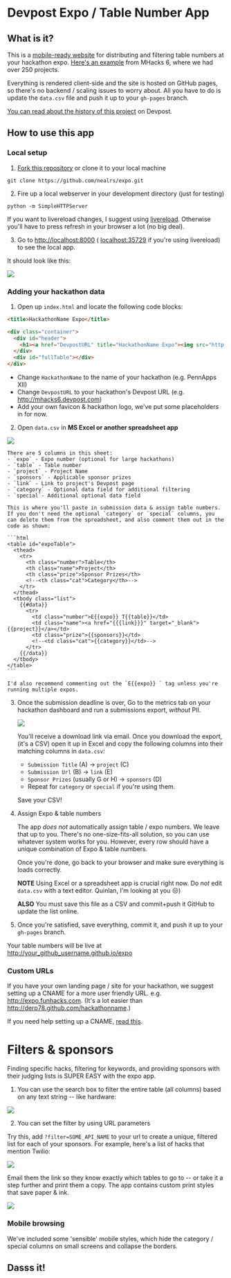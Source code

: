 # Devpost Expo / Table Number App

## What is it?

This is a [mobile-ready website](http://nealrs.github.io/expo/) for distributing and filtering table numbers at your hackathon expo. [Here's an example](http://nealrs.github.io/mhacks6/) from MHacks 6, where we had over 250 projects.

Everything is rendered client-side and the site is hosted on GitHub pages, so there's no backend / scaling issues to worry about. All you have to do is update the `data.csv` file and push it up to your `gh-pages` branch.

[You can read about the history of this project](http://devpost.com/software/hackathon-table-numbers) on Devpost.

## How to use this app

### Local setup

1. [Fork this repository](https://github.com/nealrs/expo#fork-destination-box) or  clone it to your local machine

  `git clone https://github.com/nealrs/expo.git`

2. Fire up a local webserver in your development directory (just for testing)

  `python -m SimpleHTTPServer`

  If you want to livereload changes, I suggest using [livereload](https://github.com/lepture/python-livereload). Otherwise you'll have to press refresh in your browser a lot (no big deal).

3. Go to [http://localhost:8000](http://localhost:8000) ( [localhost:35729](http://localhost:35729) if you're using livereload) to see the local app.

  It should look like this:

  ![](http://i.imgur.com/sf0FlXd.png)

### Adding your hackathon data

1. Open up `index.html` and locate the following code blocks:

  ```html
  <title>HackathonName Expo</title>

  <div class="container">
    <div id="header">
      <h1><a href="DevpostURL" title="HackathonName Expo"><img src="http://nealrs.github.io/devpost-follow-button/icon/devpost.svg" style="vertical-align:middle; width:60px;"> HackathonName</a><h1>
    </div>
    <div id="fullTable"></div>
  </div>
  ```

  - Change `HackathonName` to the name of your hackathon (e.g. PennApps XII)
  - Change `DevpostURL` to your hackathon's Devpost URL (e.g. http://mhacks6.devpost.com)
  - Add your own favicon & hackathon logo, we've put some placeholders in for now.

2. Open `data.csv` in **MS Excel or another spreadsheet app**

  ![](http://i.imgur.com/uDbPhe3.png)

    There are 5 columns in this sheet:
    - `expo` - Expo number (optional for large hackathons)
    - `table` - Table number
    - `project` - Project Name
    - `sponsors` - Applicable sponsor prizes
    - `link` - Link to project's Devpost page
    - `category` - Optional data field for additional filtering
    - `special`- Additional optional data field

    This is where you'll paste in submission data & assign table numbers. If you don't need the optional `category` or `special` columns, you can delete them from the spreadsheet, and also comment them out in the code as shown:

    ```html
    <table id="expoTable">
      <thead>
        <tr>
          <th class="number">Table</th>
          <th class="name">Project</th>
          <th class="prize">Sponsor Prizes</th>
          <!--<th class="cat">Category</th>-->
        </tr>
      </thead>
      <tbody class="list">
        {{#data}}
          <tr>
            <td class="number">E{{expo}} T{{table}}</td>
            <td class="name"><a href="{{{link}}}" target="_blank">{{project}}</a></td>
            <td class="prize">{{sponsors}}</td>
            <!--<td class="cat">{{category}}</td>-->
          </tr>
        {{/data}}
      </tbody>
    </table>
    ```

    I'd also recommend commenting out the `E{{expo}} ` tag unless you're running multiple expos.

3. Once the submission deadline is over, Go to the metrics tab on your hackathon dashboard and run a submissions export, _without_ PII.

    ![](http://i.imgur.com/8YIT03y.png)

    You'll receive a download link via email. Once you download the export, (it's a CSV) open it up in Excel and copy the following columns into their matching columns in `data.csv`:

    - `Submission Title` (A) -> `project` (C)
    - `Submission Url` (B) -> `link` (E)
    - `Sponsor Prizes` (usually G or H) -> `sponsors` (D)
    - Repeat for `category` or `special` if you're using them.

    Save your CSV!

4. Assign Expo & table numbers

    The app _does not_ automatically assign table / expo numbers. We leave that up to you. There's no one-size-fits-all solution, so you can use whatever system works for you. However, every row should have a unique combination of Expo & table numbers.

    Once you're done, go back to your browser and make sure everything is loads correctly.

    **NOTE** Using Excel or a spreadsheet app is crucial right now. Do _not_ edit `data.csv` with a text editor. Quinlan, I'm looking at you :unamused:)

    **ALSO** You must save this file as a CSV and commit+push it GitHub to update the list online.

5. Once you're satisfied, save everything, commit it, and push it up to your `gh-pages` branch.

  Your table numbers will be live at http://your_github_username.github.io/expo

### Custom URLs

If you have your own landing page / site for your hackathon, we suggest setting up a CNAME for a more user friendly URL. e.g. http://expo.funhacks.com. (It's a lot easier than http://derp78.github.com/hackathonname.)

If you need help setting up a CNAME, [read this](https://help.github.com/articles/setting-up-a-custom-domain-with-github-pages/).

# Filters & sponsors

Finding specific hacks, filtering for keywords, and providing sponsors with their judging lists is SUPER EASY with the expo app.

1. You can use the search box to filter the entire table (all columns) based on any text string -- like hardware:

  ![](http://i.imgur.com/blRIYqK.png)

2. You can set the filter by using URL parameters

  Try this, add `?filter=SOME_API_NAME` to your url to create a unique, filtered list for each of your sponsors. For example, here's a list of hacks that mention Twilio:

  ![](http://i.imgur.com/OAh4bwU.png)

  Email them the link so they know exactly which tables to go to -- or take it a step further and print them a copy. The app contains custom print styles that save paper & ink.

  ![](http://i.imgur.com/ap9ITUW.png)

### Mobile browsing

We've included some 'sensible' mobile styles, which hide the category / special columns on small screens and collapse the borders. 

## Dasss it!
